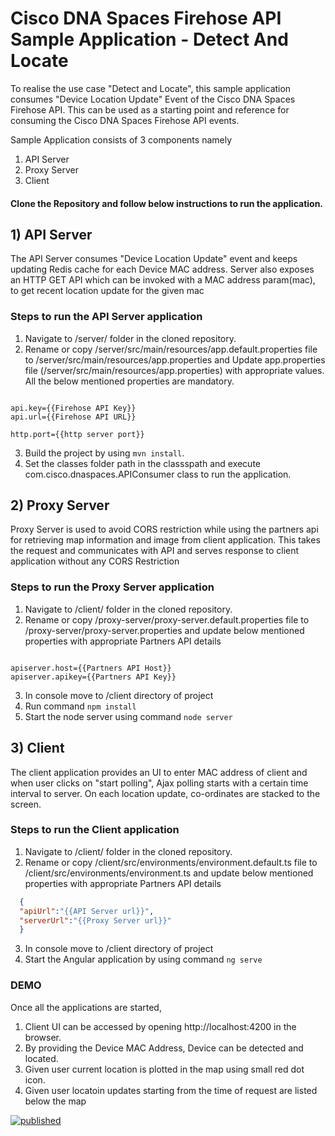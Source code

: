 # Cisco DNA Spaces Firehose API Sample Application - Detect And Locate

To realise the use case "Detect and Locate", this sample application consumes "Device Location Update" Event of the Cisco DNA Spaces Firehose API. This can be used as a starting point and reference for consuming the Cisco DNA Spaces Firehose API events.

Sample Application consists of 3 components namely
1) API Server
2) Proxy Server
3) Client

#### Clone the Repository and follow below instructions to run the application.

## 1) API Server
The API Server consumes "Device Location Update" event and keeps updating Redis cache for each Device MAC address. Server also exposes an HTTP GET API which can be invoked with a MAC address param(mac), to get recent location update for the given mac


### Steps to run the API Server application
1) Navigate to /server/ folder in the cloned repository.
2) Rename or copy /server/src/main/resources/app.default.properties file to /server/src/main/resources/app.properties and Update app.properties file (/server/src/main/resources/app.properties) with appropriate values. All the below mentioned properties are mandatory.
```properties

api.key={{Firehose API Key}}
api.url={{Firehose API URL}}

http.port={{http server port}}

```
3) Build the project by using ```mvn install```.
4) Set the classes folder path in the classspath and execute com.cisco.dnaspaces.APIConsumer class to run the application.


## 2) Proxy Server
Proxy Server is used to avoid CORS restriction while using the partners api for retrieving map information and image from client application. This takes the request and communicates with API and serves response to client application without any CORS Restriction

### Steps to run the Proxy Server application
1) Navigate to /client/ folder in the cloned repository.
2) Rename or copy /proxy-server/proxy-server.default.properties file to /proxy-server/proxy-server.properties and update below mentioned properties with appropriate Partners API details
```properties

apiserver.host={{Partners API Host}}
apiserver.apikey={{Partners API Key}}

```
3) In console move to /client directory of project
4) Run command ```npm install```
4) Start the node server using command ```node server```

## 3) Client

The client application provides an UI to enter MAC address of client and when user clicks on "start polling", Ajax polling starts with a certain time interval to server. On each location update, co-ordinates are stacked to the screen.

### Steps to run the Client application
1) Navigate to /client/ folder in the cloned repository.
2) Rename or copy /client/src/environments/environment.default.ts file to /client/src/environments/environment.ts and update below mentioned properties with appropriate Partners API details
```json
  {
  "apiUrl":"{{API Server url}}",
  "serverUrl":"{{Proxy Server url}}"
  }

```
3) In console move to /client directory of project
4) Start the Angular application by using command ```ng serve```

### DEMO
Once all the applications are started,
1) Client UI can be accessed by opening http://localhost:4200 in the browser.
3) By providing the Device MAC Address, Device can be detected and located.
4) Given user current location is plotted in the map using small red dot icon.
5) Given user locatoin updates starting from the time of request are listed below the map

[![published](https://static.production.devnetcloud.com/codeexchange/assets/images/devnet-published.svg)](https://developer.cisco.com/codeexchange/github/repo/CiscoDevNet/DNASpaces-FirehoseAPI-DetectAndLocate)
